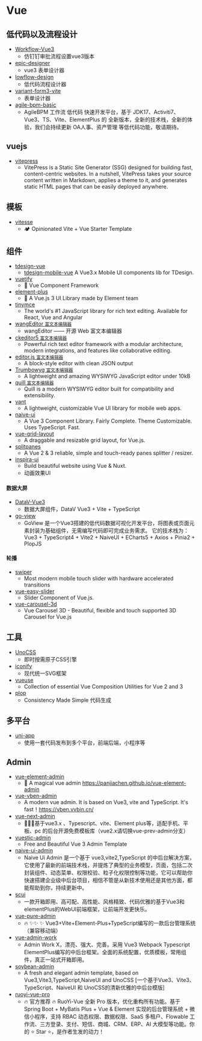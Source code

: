 # Vue

## 低代码以及流程设计
 * [Workflow-Vue3](https://github.com/StavinLi/Workflow-Vue3)
    * 仿钉钉审批流程设置vue3版本
 * [epic-designer](https://github.com/Kchengz/epic-designer)
    * vue3 表单设计器
 * [lowflow-design](https://github.com/tsai996/lowflow-design)
    * 低代码流程设计器
 * [variant-form3-vite](https://github.com/vform666/variant-form3-vite)
    * 表单设计器
 * [agile-bpm-basic](https://gitee.com/agile-bpm/agile-bpm-basic)
    *  AgileBPM 工作流 低代码 快速开发平台，基于 JDK17、Activiti7、Vue3、TS、Vite、ElementPlus 的 全新版本，全新的技术栈，全新的体验，我们会持续更新 OA人事、资产管理 等低代码功能，敬请期待。

## vuejs
  * [vitepress](https://github.com/vuejs/vitepress)
      * VitePress is a Static Site Generator (SSG) designed for building fast, content-centric websites. In a nutshell, VitePress takes your source content written in Markdown, applies a theme to it, and generates static HTML pages that can be easily deployed anywhere. 

## 模板
  * [vitesse](https://github.com/antfu/vitesse)
      * 🏕 Opinionated Vite + Vue Starter Template 

## 组件
  * [tdesign-vue](https://github.com/Tencent/tdesign-vue)
      * [tdesign-mobile-vue](https://github.com/Tencent/tdesign-mobile-vue) A Vue3.x Mobile UI components lib for TDesign.
  * [vuetify](https://github.com/vuetifyjs/vuetify)
      * 🐉 Vue Component Framework
  * [element-plus](https://github.com/element-plus/element-plus)
      * 🎉 A Vue.js 3 UI Library made by Element team
  * [tinymce](https://github.com/tinymce/tinymce)
      * The world's #1 JavaScript library for rich text editing. Available for React, Vue and Angular
  * [wangEditor `富文本编辑器`](https://github.com/wangeditor-team/wangEditor)
      * wangEditor —— 开源 Web 富文本编辑器 
  * [ckeditor5 `富文本编辑器`](https://github.com/ckeditor/ckeditor5)
      * Powerful rich text editor framework with a modular architecture, modern integrations, and features like collaborative editing.
  * [editor.js `富文本编辑器`](https://github.com/codex-team/editor.js)  
      * A block-style editor with clean JSON output 
  * [Trumbowyg `富文本编辑器`](https://github.com/Alex-D/Trumbowyg)
      * A lightweight and amazing WYSIWYG JavaScript editor under 10kB 
  * [quill `富文本编辑器`](https://github.com/quilljs/quill)
      * Quill is a modern WYSIWYG editor built for compatibility and extensibility.  
  * [vant](https://github.com/youzan/vant)
      * A lightweight, customizable Vue UI library for mobile web apps.  
  * [naive-ui](https://github.com/tusen-ai/naive-ui)
      * A Vue 3 Component Library. Fairly Complete. Theme Customizable. Uses TypeScript. Fast.
  * [vue-grid-layout](https://github.com/jbaysolutions/vue-grid-layout)
      * A draggable and resizable grid layout, for Vue.js.
  * [splitpanes](https://github.com/antoniandre/splitpanes) 
      * A Vue 2 & 3 reliable, simple and touch-ready panes splitter / resizer.
  * [inspira-ui](https://github.com/unovue/inspira-ui)
      * Build beautiful website using Vue & Nuxt.
      * 动画效果UI

#### 数据大屏
  * [DataV-Vue3](https://github.com/DataV-Team/DataV-Vue3)   
      * 数据大屏组件，DataV Vue3 + Vite + TypeScript 
  * [go-view](https://gitee.com/dromara/go-view)
      * GoView 是一个Vue3搭建的低代码数据可视化开发平台，将图表或页面元素封装为基础组件，无需编写代码即可完成业务需求。 它的技术栈为：Vue3 + TypeScript4 + Vite2 + NaiveUI + ECharts5 + Axios + Pinia2 + PlopJS 
     
#### 轮播
  * [swiper](https://github.com/nolimits4web/swiper)
      * Most modern mobile touch slider with hardware accelerated transitions
  * [vue-easy-slider](https://github.com/shhdgit/vue-easy-slider)
      * Slider Component of Vue.js.  
  * [vue-carousel-3d](https://github.com/wlada/vue-carousel-3d)
      * Vue Carousel 3D - Beautiful, flexible and touch supported 3D Carousel for Vue.js

## 工具
  * [UnoCSS](https://uno.antfu.me/)
      * 即时按需原子CSS引擎
  * [iconify](https://iconify.design/sponsors/)
      * 现代统一SVG框架
  * [vueuse](https://github.com/vueuse/vueuse)
      * Collection of essential Vue Composition Utilities for Vue 2 and 3
  * [plop](https://github.com/plopjs/plop)
      * Consistency Made Simple 代码生成 

## 多平台
  * [uni-app](https://www.dcloud.io/)
      * 使用一套代码发布到多个平台，前端后端，小程序等  

## Admin
  * [vue-element-admin](https://github.com/PanJiaChen/vue-element-admin)
      * 🎉 A magical vue admin https://panjiachen.github.io/vue-element-admin
  * [vue-vben-admin](https://github.com/vbenjs/vue-vben-admin)
      * A modern vue admin. It is based on Vue3, vite and TypeScript. It's fast！https://vben.vvbin.cn/ 
  * [vue-next-admin](https://github.com/lyt-Top/vue-next-admin)
      * 🎉🎉🔥基于vue3.x 、Typescript、vite、Element plus等，适配手机、平板、pc 的后台开源免费模板库（vue2.x请切换vue-prev-admin分支）
  * [vuestic-admin](https://github.com/epicmaxco/vuestic-admin)
      * Free and Beautiful Vue 3 Admin Template
  * [naive-ui-admin](https://github.com/jekip/naive-ui-admin)
      * Naive Ui Admin 是一个基于 vue3,vite2,TypeScript 的中后台解决方案，它使用了最新的前端技术栈，并提炼了典型的业务模型，页面，包括二次封装组件、动态菜单、权限校验、粒子化权限控制等功能，它可以帮助你快速搭建企业级中后台项目，相信不管是从新技术使用还是其他方面，都能帮助到你，持续更新中。
  * [scui](https://gitee.com/lolicode/scui)
      * 一款开箱即用、高可配、高性能、风格精致、代码优雅的基于Vue3和elementPlus的WebUI前端框架，让前端开发更快乐。
  * [vue-pure-admin](https://github.com/pure-admin/vue-pure-admin)
      * 🔥 ✨✨ ✨ Vue3+Vite+Element-Plus+TypeScript编写的一款后台管理系统（兼容移动端）
  * [vue-admin-work](http://www.vueadminwork.com/index)
      * Admin Work X，漂亮、强大、完善。采用 Vue3 Webpack Typescript ElementPlus编写的中后台框架。全面的系统配置，优质模板，常用组件，真正一站式开箱即用。
  * [soybean-admin](https://github.com/honghuangdc/soybean-admin)
      * A fresh and elegant admin template, based on Vue3,Vite3,TypeScript,NaiveUI and UnoCSS [一个基于Vue3、Vite3、TypeScript、NaiveUI 和 UnoCSS的清新优雅的中后台模版]
  * [ruoyi-vue-pro](https://github.com/YunaiV/ruoyi-vue-pro)
      * 🔥 官方推荐 🔥 RuoYi-Vue 全新 Pro 版本，优化重构所有功能。基于 Spring Boot + MyBatis Plus + Vue & Element 实现的后台管理系统 + 微信小程序，支持 RBAC 动态权限、数据权限、SaaS 多租户、Flowable 工作流、三方登录、支付、短信、商城、CRM、ERP、AI 大模型等功能。你的 ⭐️ Star ⭐️，是作者生发的动力！ 
